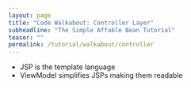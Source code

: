 ```yaml
---
layout: page
title: "Code Walkabout: Controller Layer"
subheadline: "The Simple Affable Bean Tutorial"
teaser: ""
permalink: /tutorial/walkabout/controller
---
```

 - JSP is the template language
 - ViewModel simplifies JSPs making them readable
